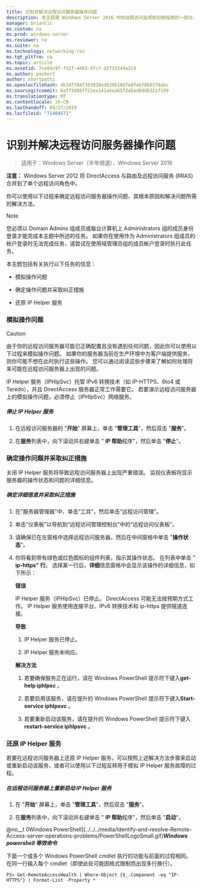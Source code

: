 ```yaml
---
title: 识别并解决远程访问服务器操作问题
description: 本主题是 Windows Server 2016 中的远程访问监视和记帐指南的一部分。
manager: brianlic
ms.custom: na
ms.prod: windows-server
ms.reviewer: na
ms.suite: na
ms.technology: networking-ras
ms.tgt_pltfrm: na
ms.topic: article
ms.assetid: 7ce84c9f-fd1f-4463-8fc7-d2f33344a2c9
ms.author: pashort
author: shortpatti
ms.openlocfilehash: db10f784f383938edb29b18d7e8febf869378abc
ms.sourcegitcommit: 6aff3d88ff22ea141a6ea6572a5ad8dd6321f199
ms.translationtype: MT
ms.contentlocale: zh-CN
ms.lasthandoff: 09/27/2019
ms.locfileid: "71404571"
---
```

# <a name="identify-and-resolve-remote-access-server-operations-problems"></a>识别并解决远程访问服务器操作问题

>适用于：Windows Server（半年频道）、Windows Server 2016

**注意：** Windows Server 2012 将 DirectAccess 与路由及远程访问服务 (RRAS) 合并到了单个远程访问角色中。  
  
你可以使用以下过程来确定远程访问服务器操作问题、其根本原因和解决问题所需的解决方法。  
  
> [!NOTE]  
> 您必须以 Domain Admins 组成员或每台计算机上 Administrators 组的成员身份登录才能完成本主题中所述的任务。 如果你在使用作为 Administrators 组成员的帐户登录时无法完成任务，请尝试在使用域管理员组的成员帐户登录时执行此任务。  
  
本主题包括有关执行以下任务的信息：  
  
- 模拟操作问题  
  
- 确定操作问题并采取纠正措施  
  
- 还原 IP Helper 服务  
  
### <a name="BKMK_Simulate"></a>模拟操作问题  
  
> [!CAUTION]  
> 由于你的远程访问服务器可能已正确配置且没有遇到任何问题，因此你可以使用以下过程来模拟操作问题。 如果你的服务器当前在生产环境中为客户端提供服务，则你可能不想在此时执行这些操作。 您可以通过阅读这些步骤来了解如何处理将来可能在远程访问服务器上出现的问题。  
  
IP Helper 服务（IPHlpSvc）托管 IPv6 转换技术（如 IP-HTTPS、6to4 或 Teredo），并且 DirectAccess 服务器正常工作需要它。 若要演示远程访问服务器上的模拟操作问题，必须停止（IPHlpSvc）网络服务。  
  
##### <a name="to-stop-the-ip-helper-service"></a>停止 IP Helper 服务  
  
1.  在远程访问服务器的 "**开始**" 屏幕上，单击 "**管理工具**"，然后双击 "**服务**"。  
  
2.  在**服务**列表中，向下滚动并右键单击 " **IP 帮助**程序"，然后单击 "**停止**"。  
  
### <a name="BKMK_Identify"></a>确定操作问题并采取纠正措施  
关闭 IP Helper 服务将导致远程访问服务器上出现严重错误。 监视仪表板将显示服务器的操作状态和问题的详细信息。  
  
##### <a name="to-identify-the-details-and-take-corrective-action"></a>确定详细信息并采取纠正措施  
  
1.  在“服务器管理器”中，单击“工具”，然后单击“远程访问管理”。  
  
2.  单击“仪表板”以导航到“远程访问管理控制台”中的“远程访问仪表板”。  
  
3.  请确保已在左窗格中选择远程访问服务器，然后在中间窗格中单击 "**操作状态**"。  
  
4.  你将看到带有绿色或红色图标的组件列表，指示其操作状态。 在列表中单击 " **ip-https" 行**。 选择某一行后，**详细**信息窗格中会显示该操作的详细信息，如下所示：  
  
    **错误**  
  
    IP Helper 服务（IPHlpSvc）已停止。 DirectAccess 可能无法按预期方式工作。 IP Helper 服务使用连接平台、IPv6 转换技术和 ip-https 提供隧道连接。  
  
    **导致**  
  
    1.  IP Helper 服务已停止。  
  
    2.  IP Helper 服务未响应。  
  
    **解决方法**  
  
    1.  若要确保服务正在运行，请在 Windows PowerShell 提示符下键入**get-help iphlpsc** 。  
  
    2.  若要启用该服务，请在提升的 Windows PowerShell 提示符下键入**Start-service iphlpsvc** 。  
  
    3.  若要重新启动该服务，请在提升的 Windows PowerShell 提示符下键入**restart-service iphlpsvc** 。  
  
### <a name="BKMK_Restart"></a>还原 IP Helper 服务  
若要在远程访问服务器上还原 IP Helper 服务，可以按照上述解决方法步骤来启动或重新启动该服务，或者可以使用以下过程反转用于模拟 IP Helper 服务故障的过程。  
  
##### <a name="to-restart-the-ip-helper-service-on-the-remote-access-server"></a>在远程访问服务器上重新启动 IP Helper 服务  
  
1.  在 "**开始**" 屏幕上，单击 "**管理工具**"，然后双击 "**服务**"。  
  
2.  在**服务**列表中，向下滚动并右键单击 " **IP 帮助**程序"，然后单击 "**启动**"。  
  
@no__t 0Windows PowerShell](../../../media/Identify-and-resolve-Remote-Access-server-operations-problems/PowerShellLogoSmall.gif)***<em>Windows powershell 等效命令</em>***  
  
下面一个或多个 Windows PowerShell cmdlet 执行的功能与前面的过程相同。 在同一行输入每个 cmdlet（即使此处可能因格式限制而出现多行换行）。  
  
```  
PS> Get-RemoteAccessHealth | Where-Object {$_.Component -eq "IP-HTTPS"} | Format-List -Property *  
```  
  


